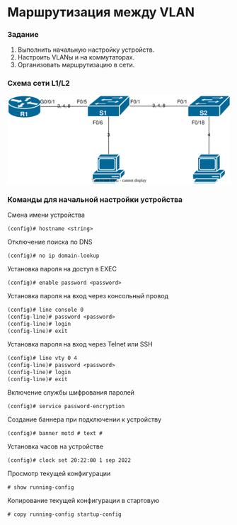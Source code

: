 # Маршрутизация между VLAN
### Задание

1. Выполнить начальную настройку устройств.
2. Настроить VLANы и на коммутаторах.
3. Организовать маршрутизацию в сети.

### Схема сети L1/L2

![](network_lab01.svg)

### Команды для начальной настройки устройства

Смена имени устройства
```
(config)# hostname <string>
```
Отключение поиска по DNS
```
(config)# no ip domain-lookup
```
Установка пароля на доступ в EXEC
```
(config)# enable password <password>
```
Установка пароля на вход через консольный провод
```
(config)# line console 0
(config-line)# password <password>
(config-line)# login
(config-line)# exit
```
Установка пароля на вход через Telnet или SSH
```
(config)# line vty 0 4
(config-line)# password <password>
(config-line)# login
(config-line)# exit
```
Включение службы шифрования паролей
```
(config)# service password-encryption
```
Создание баннера при подключении к устройству
```
(config)# banner motd # text #
```
Установка часов на устройстве
```
(config)# clock set 20:22:00 1 sep 2022
```
Просмотр текущей конфигурации
```
# show running-config
```
Копирование текущей конфигурации в стартовую
```
# copy running-config startup-config
```

